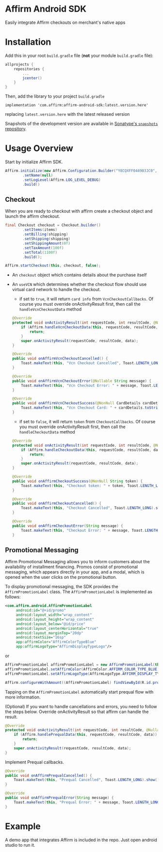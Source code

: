 Affirm Android SDK
==================

Easily integrate Affirm checkouts on merchant's native apps

# Installation

Add this in your root `build.gradle` file (**not** your module `build.gradle` file):

```gradle
allprojects {
	repositories {
		...
		jcenter()
	}
}
```

Then, add the library to your project `build.gradle`

```
implementation 'com.affirm:affirm-android-sdk:latest.version.here'
```
replacing `latest.version.here` with the latest released version

Snapshots of the development version are available in [Sonatype's `snapshots` repository](https://oss.sonatype.org/content/repositories/snapshots/).

# Usage Overview
Start by initialize Affirm SDK.

```java
Affirm.initialize(new Affirm.Configuration.Builder("Y8CQXFF044903JC0", Affirm.Environment.SANDBOX)
        .setName(null)
        .setLogLevel(Affirm.LOG_LEVEL_DEBUG)
        .build()
```

## Checkout

When you are ready to checkout with affirm create a checkout object
and launch the affirm checkout.


```java
final Checkout checkout = Checkout.builder()
        .setItems(items)
        .setBilling(shipping)
        .setShipping(shipping)
        .setShippingAmount(0f)
        .setTaxAmount(100f)
        .setTotal(1100f)
        .build();

Affirm.startCheckout(this, checkout, false);
```

- An `checkout` object which contains details about the purchase itself
- An `useVCN` which determines whether the checkout flow should use virtual card network to handle the checkout.
    - if set to `true`, it will return `card info` from `VcnCheckoutCallbacks`. Of course you must override onActivityResult first, then call the `handleVcnCheckoutData` method
    ```java
    @Override
    protected void onActivityResult(int requestCode, int resultCode, @Nullable Intent data) {
        if (Affirm.handleVcnCheckoutData(this, requestCode, resultCode, data)) {
            return;
        }
        super.onActivityResult(requestCode, resultCode, data);
    }
    ```
    
    ```java
    @Override
    public void onAffirmVcnCheckoutCancelled() {
        Toast.makeText(this, "Vcn Checkout Cancelled", Toast.LENGTH_LONG).show();
    }
    
    @Override
    public void onAffirmVcnCheckoutError(@Nullable String message) {
        Toast.makeText(this, "Vcn Checkout Error: " + message, Toast.LENGTH_LONG).show();
    }
    
    @Override
    public void onAffirmVcnCheckoutSuccess(@NonNull CardDetails cardDetails) {
        Toast.makeText(this, "Vcn Checkout Card: " + cardDetails.toString(), Toast.LENGTH_LONG).show();
    }
    ```
    
    - if set to `false`, it will return `token` from `CheckoutCallbacks`. Of course you must override onActivityResult first, then call the `handleCheckoutData` method
    ```java
    @Override
    protected void onActivityResult(int requestCode, int resultCode, @Nullable Intent data) {
        if (Affirm.handleCheckoutData(this, requestCode, resultCode, data)) {
            return;
        }
        super.onActivityResult(requestCode, resultCode, data);
    }
    ```

    ```java
    @Override
    public void onAffirmCheckoutSuccess(@NonNull String token) {
        Toast.makeText(this, "Checkout token: " + token, Toast.LENGTH_LONG).show();
    }

    @Override
    public void onAffirmCheckoutCancelled() {
        Toast.makeText(this, "Checkout Cancelled", Toast.LENGTH_LONG).show();
    }
    
    @Override
    public void onAffirmCheckoutError(String message) {
        Toast.makeText(this, "Checkout Error: " + message, Toast.LENGTH_LONG).show();
    }
    ```

## Promotional Messaging

Affirm Promotional Messaging allows you to inform customers about the availability of installment financing. Promos consist of promotional messaging, which appears directly in your app, and a modal, which is opened when the user clicks on the promotional button.

To display promotional messaging, the SDK provides the `AffirmPromotionLabel` class. The `AffirmPromotionLabel` is implemented as follows:

```xml
<com.affirm.android.AffirmPromotionLabel
     android:id="@+id/promo"
     android:layout_width="wrap_content"
     android:layout_height="wrap_content"
     android:layout_below="@id/price"
     android:layout_centerHorizontal="true"
     android:layout_marginTop="20dp"
     android:textSize="16sp"
     app:affirmColor="AffirmColorTypeBlue"
     app:affirmLogoType="AffirmDisplayTypeLogo"/>
```
or
```java
AffirmPromotionLabel affirmPromotionLabel = new AffirmPromotionLabel(this);
affirmPromotionLabel.setAffirmColor(AffirmColor.AFFIRM_COLOR_TYPE_BLUE);
affirmPromotionLabel.setAffirmLogoType(AffirmLogoType.AFFIRM_DISPLAY_TYPE_LOGO);
```

```java
Affirm.configureWithAmount((AffirmPromotionLabel) findViewById(R.id.promo), null, 1100, true);
```

Tapping on the `AffirmPromotionLabel` automatically start prequal flow with more information.

(Optional) If you want to handle cancellations and errors, you need to follow the steps below.
Override onActivityResult so that affirm can handle the result.
```java
@Override
protected void onActivityResult(int requestCode, int resultCode, @Nullable Intent data) {
    if (Affirm.handlePrequalData(this, requestCode, resultCode, data)) {
        return;
    }
    super.onActivityResult(requestCode, resultCode, data);
}
```

Implement Prequal callbacks.
```java
@Override
public void onAffirmPrequalCancelled() {
    Toast.makeText(this, "Prequal Cancelled", Toast.LENGTH_LONG).show();
}

@Override
public void onAffirmPrequalError(String message) {
    Toast.makeText(this, "Prequal Error: " + message, Toast.LENGTH_LONG).show();
}
```

# Example
A demo app that integrates Affirm is included in the repo. Just open android studio to run it.